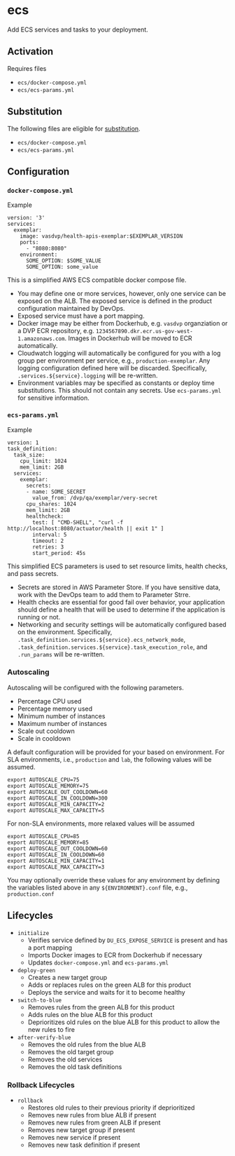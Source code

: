 # ecs

Add ECS services and tasks to your deployment.

## Activation
Requires files
- `ecs/docker-compose.yml`
- `ecs/ecs-params.yml`

## Substitution
The following files are eligible for [substitution](substitution.md).
- `ecs/docker-compose.yml`
- `ecs/ecs-params.yml`

## Configuration
### `docker-compose.yml`
Example
```
version: '3'
services:
  exemplar:
    image: vasdvp/health-apis-exemplar:$EXEMPLAR_VERSION
    ports:
      - "8080:8080"
    environment:
      SOME_OPTION: $SOME_VALUE
      SOME_OPTION: some_value
```

This is a simplified AWS ECS compatible docker compose file.
- You may define one or more services, however, only one service can be exposed on the ALB. The exposed service is defined in the product configuration maintained by DevOps.
- Exposed service must have a port mapping.
- Docker image may be either from Dockerhub, e.g. `vasdvp` organziation or a DVP ECR repository, e.g. `1234567890.dkr.ecr.us-gov-west-1.amazonaws.com`. Images in Dockerhub will be moved to ECR automatically.
- Cloudwatch logging will automatically be configured for you with a log group per environment per service, e.g., `production-exemplar`. Any logging configuration defined here will be discarded. Specifically, `.services.${service}.logging` will be re-written.
- Environment variables may be specified as constants or deploy time substitutions. This should not contain any secrets. Use `ecs-params.yml` for sensitive information.

### `ecs-params.yml`
Example
```
version: 1
task_definition:
  task_size:
    cpu_limit: 1024
    mem_limit: 2GB
  services:
    exemplar:
      secrets:
      - name: SOME_SECRET
        value_from: /dvp/qa/exemplar/very-secret
      cpu_shares: 1024
      mem_limit: 2GB
      healthcheck:
        test: [ "CMD-SHELL", "curl -f http://localhost:8080/actuator/health || exit 1" ]
        interval: 5
        timeout: 2
        retries: 3
        start_period: 45s
```
This simplified ECS parameters is used to set resource limits, health checks, and pass secrets.
- Secrets are stored in AWS Parameter Store. If you have sensitive data, work with the DevOps team to add them to Parameter Strre.
- Health checks are essential for good fail over behavior, your application should define a health that will be used to determine if the application is running or not.
- Networking and security settings will be automatically configured based on the environment. Specifically, `.task_definition.services.${service}.ecs_network_mode`, `.task_definition.services.${service}.task_execution_role`, and `.run_params` will be re-written.

### Autoscaling
Autoscaling will be configured with the following parameters.
- Percentage CPU used
- Percentage memory used
- Minimum number of instances
- Maximum number of instances
- Scale out cooldown
- Scale in cooldown

A default configuration will be provided for your based on environment. For SLA environments, i.e., `production` and `lab`, the following values will be assumed.

```
export AUTOSCALE_CPU=75
export AUTOSCALE_MEMORY=75
export AUTOSCALE_OUT_COOLDOWN=60
export AUTOSCALE_IN_COOLDOWN=300
export AUTOSCALE_MIN_CAPACITY=2
export AUTOSCALE_MAX_CAPACITY=5
```
For non-SLA environments, more relaxed values will be assumed
```
export AUTOSCALE_CPU=85
export AUTOSCALE_MEMORY=85
export AUTOSCALE_OUT_COOLDOWN=60
export AUTOSCALE_IN_COOLDOWN=60
export AUTOSCALE_MIN_CAPACITY=1
export AUTOSCALE_MAX_CAPACITY=3
```
You may optionally override these values for any environment by defining the variables listed above in any `${ENVIRONMENT}.conf` file, e.g., `production.conf`


## Lifecycles
- `initialize`
  - Verifies service defined by `DU_ECS_EXPOSE_SERVICE` is present and has a port mapping
  - Imports Docker images to ECR from Dockerhub if necessary
  - Updates `docker-compose.yml` and `ecs-params.yml`
- `deploy-green`
  - Creates a new target group
  - Adds or replaces rules on the green ALB for this product
  - Deploys the service and waits for it to become healthy
- `switch-to-blue`
  - Removes rules from the green ALB for this product
  - Adds rules on the blue ALB for this product
  - Deprioritizes old rules on the blue ALB for this product to allow the new rules to fire
- `after-verify-blue`
  - Removes the old rules from the blue ALB
  - Removes the old target group
  - Removes the old services
  - Removes the old task definitions

### Rollback Lifecycles
- `rollback`
  - Restores old rules to their previous priority if deprioritized
  - Removes new rules from blue ALB if present
  - Removes new rules from green ALB if present
  - Removes new target group if present
  - Removes new service if present
  - Removes new task definition if present